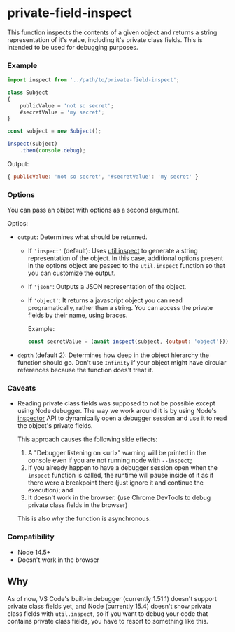 # private-field-inspect

This function inspects the contents of a given object and returns a string representation of it's value,
including it's private class fields.
This is intended to be used for debugging purposes.

### Example

```js
import inspect from '../path/to/private-field-inspect';

class Subject
{
	publicValue = 'not so secret';
	#secretValue = 'my secret';
}

const subject = new Subject();

inspect(subject)
	.then(console.debug);
```

Output:

```js
{ publicValue: 'not so secret', '#secretValue': 'my secret' }
```

### Options

You can pass an object with options as a second argument.

Optios:

- `output`: Determines what should be returned.
	- If `'inspect'` (default): Uses [util.inspect](https://nodejs.org/api/util.html#util_util_inspect_object_options)
	to generate a string representation of the object.
	In this case, additional options present in the options object are passed to the `util.inspect` function so that you
	can customize the output.
	- If `'json'`: Outputs a JSON representation of the object.
	- If `'object'`: It returns a javascript object you can read programatically, rather than a string.
	You can access the private fields by their name, using braces.

		Example:

		```js
		const secretValue = (await inspect(subject, {output: 'object'}))['#secretValue'];
		```
- `depth` (default 2): Determines how deep in the object hierarchy the function should go.
	Don't use `Infinity` if your object might have circular references because the function does't treat it.

### Caveats

- Reading private class fields was supposed to not be possible except using Node debugger.
	The way we work around it is by using Node's [inspector](https://nodejs.org/api/inspector.html) API to dynamically open
	a debugger session and use it to read the object's private fields.

	This approach causes the following side effects:

	1. A "Debugger listening on \<url>" warning will be printed in the console even if you are not running node with
		`--inspect`;
	1. If you already happen to have a debugger session open when the `inspect` function is called,
		the runtime will pause inside of it as if there were a breakpoint there
		(just ignore it and continue the execution); and
	1. It doesn't work in the browser.
		(use Chrome DevTools to debug private class fields in the browser)

	This is also why the function is asynchronous.

### Compatibility

- Node 14.5+
- Doesn't work in the browser

## Why

As of now, VS Code's built-in debugger (currently 1.51.1) doesn't support private class fields yet, and Node (currently 15.4)
doesn't show private class fields with `util.inspect`, so if you want to debug your code that contains private class fields,
you have to resort to something like this.

